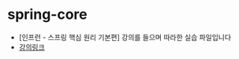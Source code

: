 # spring-core
* [인프런 - 스프링 핵심 원리 기본편] 강의를 들으며 따라한 실습 파일입니다
* [강의링크][link]

[link]: https://www.inflearn.com/course/%EC%8A%A4%ED%94%84%EB%A7%81-%ED%95%B5%EC%8B%AC-%EC%9B%90%EB%A6%AC-%EA%B8%B0%EB%B3%B8%ED%8E%B8/dashboard



